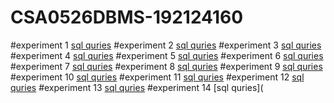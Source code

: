 # CSA0526DBMS-192124160
#experiment 1
[sql quries](https://github.com/PRASANNACHANDRASEKAR050903/CSA0526DBMS-192124160/blob/main/EXPERIMENT%20NO%201.txt)
#experiment 2
[sql quries](https://github.com/PRASANNACHANDRASEKAR050903/CSA0526DBMS-192124160/blob/main/EXPERIMENT%20NO%203.txt)
#experiment 3
[sql quries](https://github.com/PRASANNACHANDRASEKAR050903/CSA0526DBMS-192124160/blob/main/EXPERIMENT%20NO%204.txt)
#experiment 4
[sql quries](https://github.com/PRASANNACHANDRASEKAR050903/CSA0526DBMS-192124160/blob/main/EXPERIMENT%20NO%204.txt)
#experiment 5
[sql quries](https://github.com/PRASANNACHANDRASEKAR050903/CSA0526DBMS-192124160/blob/main/EXPERIMENT%20NO%205.txt)
#experiment 6
[sql quries](https://github.com/PRASANNACHANDRASEKAR050903/CSA0526DBMS-192124160/blob/main/EXPERIMENT%20NO%206.txt)
#experiment 7
[sql quries](https://github.com/PRASANNACHANDRASEKAR050903/CSA0526DBMS-192124160/blob/main/EXPERIMENT%20NO%207.txt)
#experiment 8
[sql quries](https://github.com/PRASANNACHANDRASEKAR050903/CSA0526DBMS-192124160/blob/main/EXPERIMENT%20NO%208.txt)
#experiment 9
[sql quries](https://github.com/PRASANNACHANDRASEKAR050903/CSA0526DBMS-192124160/blob/main/EXPERIMENT%20NO%209.txt)
#experiment 10
[sql quries](https://github.com/PRASANNACHANDRASEKAR050903/CSA0526DBMS-192124160/blob/main/EXPERIMENT%20NO%2010.txt)
#experiment 11
[sql quries](https://github.com/PRASANNACHANDRASEKAR050903/CSA0526DBMS-192124160/blob/main/EXPERIMENT%20NO%2011.txt)
#experiment 12
[sql quries](https://github.com/PRASANNACHANDRASEKAR050903/CSA0526DBMS-192124160/blob/main/EXPERIMENT%20NO%2012.txt)
#experiment 13
[sql quries](https://github.com/PRASANNACHANDRASEKAR050903/CSA0526DBMS-192124160/blob/main/EXPERIMENT%20NO%2013.txt)
#experiment 14
[sql quries](
